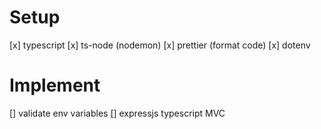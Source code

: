 # Setup 
[x] typescript
[x] ts-node (nodemon)
[x] prettier (format code)
[x] dotenv
# Implement
[] validate env variables
[] expressjs typescript MVC